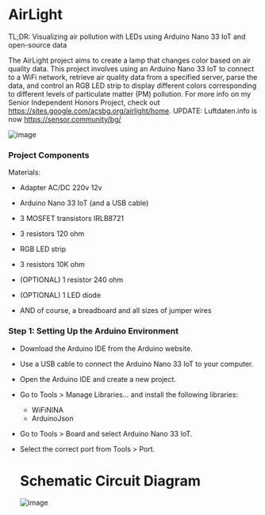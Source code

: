 # AirLight
TL;DR: Visualizing air pollution with LEDs using Arduino Nano 33 IoT and open-source data

The AirLight project aims to create a lamp that changes color based on air quality data. This project involves using an Arduino Nano 33 IoT to connect to a WiFi network, retrieve air quality data from a specified server, parse the data, and control an RGB LED strip to display different colors corresponding to different levels of particulate matter (PM) pollution. For more info on my Senior Independent Honors Project, check out https://sites.google.com/acsbg.org/airlight/home. UPDATE: Luftdaten.info is now https://sensor.community/bg/

![image](https://github.com/miachervenkova/AirLight/assets/144074897/05f07f19-7caa-450a-bf77-9aafb0f89d69)

### Project Components ###
Materials:
- Adapter AC/DC 220v 12v

- Arduino Nano 33 IoT (and a USB cable)

- 3 MOSFET transistors IRLB8721

- 3 resistors 120 ohm

- RGB LED strip

- 3 resistors 10K ohm

- (OPTIONAL) 1 resistor 240 ohm

- (OPTIONAL) 1 LED diode

- AND of course, a breadboard and all sizes of jumper wires 


### Step 1: Setting Up the Arduino Environment ###

- Download the Arduino IDE from the Arduino website.
- Use a USB cable to connect the Arduino Nano 33 IoT to your computer.
- Open the Arduino IDE and create a new project.
- Go to Tools > Manage Libraries... and install the following libraries:
  - WiFiNINA
  - ArduinoJson
- Go to Tools > Board and select Arduino Nano 33 IoT.
- Select the correct port from Tools > Port.

  # Schematic Circuit Diagram
  ![image](https://github.com/miachervenkova/AirLight/assets/144074897/f7b130bc-5eec-4a13-9009-c9d44533858e)

